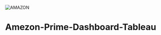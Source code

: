 ![AMAZON](https://github.com/vbd3007/Amezon-Prime-Dashboard-Tableau/assets/143428259/6fc7c26c-cb38-46dc-8193-88f357ce23f3)
# Amezon-Prime-Dashboard-Tableau
